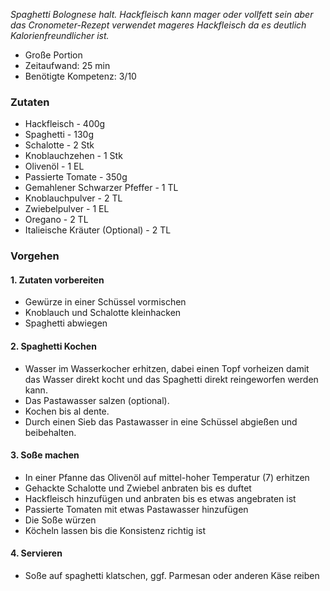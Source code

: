 *Spaghetti Bolognese halt. Hackfleisch kann mager oder vollfett sein aber das Cronometer-Rezept verwendet mageres Hackfleisch da es deutlich Kalorienfreundlicher ist.*

- Große Portion
- Zeitaufwand: 25 min
- Benötigte Kompetenz: 3/10

### Zutaten

- Hackfleisch - 400g
- Spaghetti - 130g
- Schalotte - 2 Stk
- Knoblauchzehen - 1 Stk
- Olivenöl - 1 EL
- Passierte Tomate - 350g
- Gemahlener Schwarzer Pfeffer - 1 TL
- Knoblauchpulver - 2 TL
- Zwiebelpulver - 1 EL
- Oregano - 2 TL
- Italieische Kräuter (Optional) - 2 TL

### Vorgehen

#### 1. Zutaten vorbereiten
- Gewürze in einer Schüssel vormischen
- Knoblauch und Schalotte kleinhacken
- Spaghetti abwiegen

#### 2. Spaghetti Kochen
- Wasser im Wasserkocher erhitzen, dabei einen Topf vorheizen damit das Wasser direkt kocht und das Spaghetti direkt reingeworfen werden kann. 
- Das Pastawasser salzen (optional). 
- Kochen bis al dente.
- Durch einen Sieb das Pastawasser in eine Schüssel abgießen und beibehalten.

#### 3. Soße machen
- In einer Pfanne das Olivenöl auf mittel-hoher Temperatur (7) erhitzen
- Gehackte Schalotte und Zwiebel anbraten bis es duftet
- Hackfleisch hinzufügen und anbraten bis es etwas angebraten ist
- Passierte Tomaten mit etwas Pastawasser hinzufügen
- Die Soße würzen
- Köcheln lassen bis die Konsistenz richtig ist

#### 4. Servieren
- Soße auf spaghetti klatschen, ggf. Parmesan oder anderen Käse reiben
